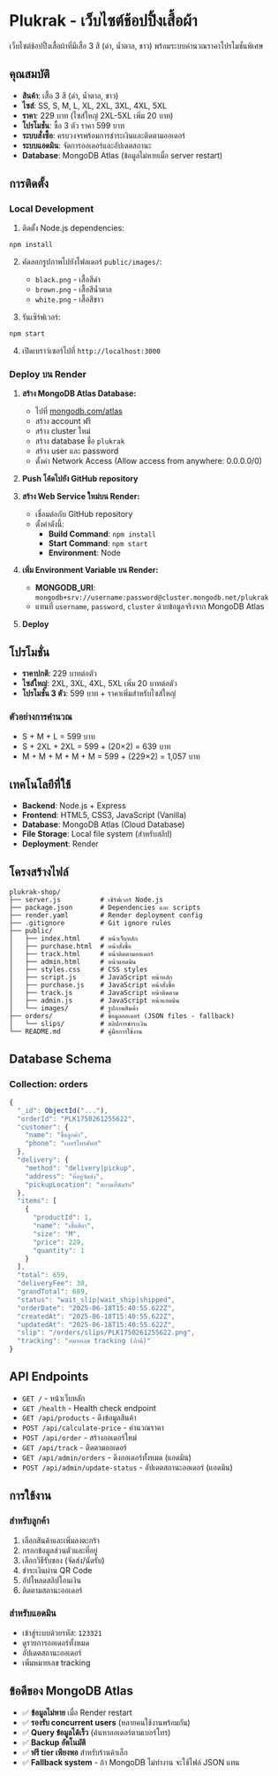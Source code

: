 # Plukrak - เว็บไซต์ช้อปปิ้งเสื้อผ้า

เว็บไซต์ช้อปปิ้งเสื้อผ้าที่มีเสื้อ 3 สี (ดำ, น้ำตาล, ขาว) พร้อมระบบคำนวณราคาโปรโมชั่นพิเศษ

## คุณสมบัติ

- **สินค้า**: เสื้อ 3 สี (ดำ, น้ำตาล, ขาว)
- **ไซส์**: SS, S, M, L, XL, 2XL, 3XL, 4XL, 5XL
- **ราคา**: 229 บาท (ไซส์ใหญ่ 2XL-5XL เพิ่ม 20 บาท)
- **โปรโมชั่น**: ซื้อ 3 ตัว ราคา 599 บาท
- **ระบบสั่งซื้อ**: ครบวงจรพร้อมการชำระเงินและติดตามออเดอร์
- **ระบบแอดมิน**: จัดการออเดอร์และอัปเดตสถานะ
- **Database**: MongoDB Atlas (ข้อมูลไม่หายเมื่อ server restart)

## การติดตั้ง

### Local Development

1. ติดตั้ง Node.js dependencies:
```bash
npm install
```

2. คัดลอกรูปภาพไปยังโฟลเดอร์ `public/images/`:
   - `black.png` - เสื้อสีดำ
   - `brown.png` - เสื้อสีน้ำตาล  
   - `white.png` - เสื้อสีขาว

3. รันเซิร์ฟเวอร์:
```bash
npm start
```

4. เปิดเบราว์เซอร์ไปที่ `http://localhost:3000`

### Deploy บน Render

1. **สร้าง MongoDB Atlas Database:**
   - ไปที่ [mongodb.com/atlas](https://mongodb.com/atlas)
   - สร้าง account ฟรี
   - สร้าง cluster ใหม่
   - สร้าง database ชื่อ `plukrak`
   - สร้าง user และ password
   - ตั้งค่า Network Access (Allow access from anywhere: 0.0.0.0/0)

2. **Push โค้ดไปยัง GitHub repository**

3. **สร้าง Web Service ใหม่บน Render:**
   - เชื่อมต่อกับ GitHub repository
   - ตั้งค่าดังนี้:
     - **Build Command**: `npm install`
     - **Start Command**: `npm start`
     - **Environment**: Node

4. **เพิ่ม Environment Variable บน Render:**
   - **MONGODB_URI**: `mongodb+srv://username:password@cluster.mongodb.net/plukrak`
   - แทนที่ `username`, `password`, `cluster` ด้วยข้อมูลจริงจาก MongoDB Atlas

5. **Deploy**

## โปรโมชั่น

- **ราคาปกติ**: 229 บาทต่อตัว
- **ไซส์ใหญ่**: 2XL, 3XL, 4XL, 5XL เพิ่ม 20 บาทต่อตัว
- **โปรโมชั่น 3 ตัว**: 599 บาท + ราคาเพิ่มสำหรับไซส์ใหญ่

### ตัวอย่างการคำนวณ

- S + M + L = 599 บาท
- S + 2XL + 2XL = 599 + (20×2) = 639 บาท
- M + M + M + M + M = 599 + (229×2) = 1,057 บาท

## เทคโนโลยีที่ใช้

- **Backend**: Node.js + Express
- **Frontend**: HTML5, CSS3, JavaScript (Vanilla)
- **Database**: MongoDB Atlas (Cloud Database)
- **File Storage**: Local file system (สำหรับสลิป)
- **Deployment**: Render

## โครงสร้างไฟล์

```
plukrak-shop/
├── server.js          # เซิร์ฟเวอร์ Node.js
├── package.json       # Dependencies และ scripts
├── render.yaml        # Render deployment config
├── .gitignore         # Git ignore rules
├── public/
│   ├── index.html     # หน้าเว็บหลัก
│   ├── purchase.html  # หน้าสั่งซื้อ
│   ├── track.html     # หน้าติดตามออเดอร์
│   ├── admin.html     # หน้าแอดมิน
│   ├── styles.css     # CSS styles
│   ├── script.js      # JavaScript หน้าหลัก
│   ├── purchase.js    # JavaScript หน้าสั่งซื้อ
│   ├── track.js       # JavaScript หน้าติดตาม
│   ├── admin.js       # JavaScript หน้าแอดมิน
│   └── images/        # รูปภาพสินค้า
├── orders/            # ข้อมูลออเดอร์ (JSON files - fallback)
│   └── slips/         # สลิปการชำระเงิน
└── README.md          # คู่มือการใช้งาน
```

## Database Schema

### Collection: orders
```javascript
{
  "_id": ObjectId("..."),
  "orderId": "PLK1750261255622",
  "customer": {
    "name": "ชื่อลูกค้า",
    "phone": "เบอร์โทรศัพท์"
  },
  "delivery": {
    "method": "delivery|pickup",
    "address": "ที่อยู่จัดส่ง",
    "pickupLocation": "สถานที่นัดรับ"
  },
  "items": [
    {
      "productId": 1,
      "name": "เสื้อสีดำ",
      "size": "M",
      "price": 229,
      "quantity": 1
    }
  ],
  "total": 659,
  "deliveryFee": 30,
  "grandTotal": 689,
  "status": "wait_slip|wait_ship|shipped",
  "orderDate": "2025-06-18T15:40:55.622Z",
  "createdAt": "2025-06-18T15:40:55.622Z",
  "updatedAt": "2025-06-18T15:40:55.622Z",
  "slip": "/orders/slips/PLK1750261255622.png",
  "tracking": "หมายเลข tracking (ถ้ามี)"
}
```

## API Endpoints

- `GET /` - หน้าเว็บหลัก
- `GET /health` - Health check endpoint
- `GET /api/products` - ดึงข้อมูลสินค้า
- `POST /api/calculate-price` - คำนวณราคา
- `POST /api/order` - สร้างออเดอร์ใหม่
- `GET /api/track` - ติดตามออเดอร์
- `GET /api/admin/orders` - ดึงออเดอร์ทั้งหมด (แอดมิน)
- `POST /api/admin/update-status` - อัปเดตสถานะออเดอร์ (แอดมิน)

## การใช้งาน

### สำหรับลูกค้า
1. เลือกสินค้าและเพิ่มลงตะกร้า
2. กรอกข้อมูลส่วนตัวและที่อยู่
3. เลือกวิธีรับของ (จัดส่ง/นัดรับ)
4. ชำระเงินผ่าน QR Code
5. อัปโหลดสลิปโอนเงิน
6. ติดตามสถานะออเดอร์

### สำหรับแอดมิน
- เข้าสู่ระบบด้วยรหัส: `123321`
- ดูรายการออเดอร์ทั้งหมด
- อัปเดตสถานะออเดอร์
- เพิ่มหมายเลข tracking

## ข้อดีของ MongoDB Atlas

- ✅ **ข้อมูลไม่หาย** เมื่อ Render restart
- ✅ **รองรับ concurrent users** (หลายคนใช้งานพร้อมกัน)
- ✅ **Query ข้อมูลได้เร็ว** (ค้นหาออเดอร์ตามเบอร์โทร)
- ✅ **Backup อัตโนมัติ**
- ✅ **ฟรี tier เพียงพอ** สำหรับร้านค้าเล็ก
- ✅ **Fallback system** - ถ้า MongoDB ไม่ทำงาน จะใช้ไฟล์ JSON แทน 